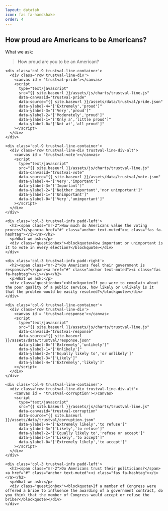 ```yaml
---
layout: datatab
icon: fas fa-handshake
order: 4
---
```

<script src="{{ site.baseurl }}/assets/js/chartjs-adapter-date-fns.bundle.min.js"></script>

<div id = 'trustval'>

  <div class = 'row chartrow chart trustval-row'>
    <div class='col-3 trustval-info padd-right'>
      <h2><span class="mr-2">How proud are Americans to be Americans?</span><a href="#" class="anchor text-muted"><i class="fas fa-hashtag"></i></a></h2>
      <p>What we ask:</p>
      <div class="questionbox"><blockquote>How proud are you to be an American?</blockquote></div>
    </div>

    <div class='col-9 trustval-line-container'>
      <div class='row trustval-line-div'>
        <canvas id = 'trustval-pride'></canvas>
        <script 
          type="text/javascript" 
          src="{{ site.baseurl }}/assets/js/charts/trustval-line.js" 
          data-canvasid="trustval-pride" 
          data-source="{{ site.baseurl }}/assets/data/trustval/pride.json"
          data-ylabel-4="['Extremely','proud']"
          data-ylabel-3="['Very','proud']"
          data-ylabel-2="['Moderately','proud']"
          data-ylabel-1="['Only a','little proud']"
          data-ylabel-0="['Not at','all proud']"
        ></script>
      </div>
    </div>

  </div>


  <div class = 'row chartrow chart trustval-row'>

    <div class='col-9 trustval-line-container'>
      <div class='row trustval-line-div trustval-line-div-alt'>
        <canvas id = 'trustval-vote'></canvas>
        <script 
          type="text/javascript" 
          src="{{ site.baseurl }}/assets/js/charts/trustval-line.js" 
          data-canvasid="trustval-vote" 
          data-source="{{ site.baseurl }}/assets/data/trustval/vote.json"
          data-ylabel-4="['Very','important']"
          data-ylabel-3="['Important']"
          data-ylabel-2="['Neither important','nor unimportant']"
          data-ylabel-1="['Unimportant']"
          data-ylabel-0="['Very','unimportant']"
        ></script>
      </div>
    </div>

    <div class='col-3 trustval-info padd-left'>
      <h2><span class="mr-2">How much do Americans value the voting process?</span><a href="#" class="anchor text-muted"><i class="fas fa-hashtag"></i></a></h2>
      <p>What we ask:</p>
      <div class="questionbox"><blockquote>How important or unimportant is it to vote in every election?</blockquote></div>
    </div>



  </div>


  <div class = 'row chartrow chart trustval-row'>

    <div class='col-3 trustval-info padd-right'>
      <h2><span class="mr-2">Do Americans feel their government is responsive?</span><a href="#" class="anchor text-muted"><i class="fas fa-hashtag"></i></a></h2>
      <p>What we ask:</p>
      <div class="questionbox"><blockquote>If you were to complain about the poor quality of a public service, how likely or unlikely is it that the problem would be easily resolved?</blockquote></div>
    </div>

    <div class='col-9 trustval-line-container'>
      <div class='row trustval-line-div'>
        <canvas id = 'trustval-response'></canvas>    
        <script 
          type="text/javascript" 
          src="{{ site.baseurl }}/assets/js/charts/trustval-line.js" 
          data-canvasid="trustval-response" 
          data-source="{{ site.baseurl }}/assets/data/trustval/response.json"
          data-ylabel-0="['Extremely','unlikely']"
          data-ylabel-1="['Unlikely']"
          data-ylabel-2="['Equally likely to','or unlikely']"
          data-ylabel-3="['Likely']"
          data-ylabel-4="['Extremely','likely']"
        ></script>
      </div>
    </div>

  </div>



  <div class = 'row chartrow chart trustval-row'>


    <div class='col-9 trustval-line-container'>
      <div class='row trustval-line-div trustval-line-div-alt'>
        <canvas id = 'trustval-corruption'></canvas>    
        <script 
          type="text/javascript" 
          src="{{ site.baseurl }}/assets/js/charts/trustval-line.js" 
          data-canvasid="trustval-corruption" 
          data-source="{{ site.baseurl }}/assets/data/trustval/corruption.json"
          data-ylabel-4="['Extremely likely','to refuse']"
          data-ylabel-3="['Likely','to refuse']"
          data-ylabel-2="['Equally likely to','refuse or accept']"
          data-ylabel-1="['Likely','to accept']"
          data-ylabel-0="['Extremely likely','to accept']"
        ></script>
      </div>
    </div>

    <div class='col-3 trustval-info padd-left'>
      <h2><span class="mr-2">Do Americans trust their politicians?</span><a href="#" class="anchor text-muted"><i class="fas fa-hashtag"></i></a></h2>
      <p>What we ask:</p>
      <div class="questionbox"><blockquote>If a member of Congress were offered a bribe to influence the awarding of a government contract, do you think that the member of Congress would accept or refuse the bribe?</blockquote></div>
    </div>


  </div>

</div>
